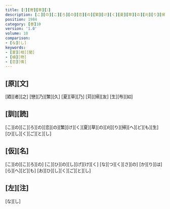```yaml
---
title: [（][寄][草][）]
description: [こ][の][こ][ろ][の][恋][の][繁][け][く][夏][草][の][刈][り][掃][へ][ど][も][生][ひ][し][く][ご][と][し]
position: 1984
category: [巻]10
version: '1.0'
volume: 10
comparison:
- [な][し]
keywords:
- [夏][相][聞]
- [植][物]
- [恋][情]
---
```


## [原][文]

[廼][者][之] [戀][乃][繁][久] [夏][草][乃] [苅][掃][友] [生][布][如]

## [訓][読]

[こ][の][こ][ろ][の][恋][の][繁][け][く][夏][草][の][刈][り][掃][へ][ど][も][生][ひ][し][く][ご][と][し]

## [仮][名]

[こ][の][こ][ろ][の] [こ][ひ][の][し][げ][け][く] [な][つ][く][さ][の] [か][り][は][ら][へ][ど][も] [お][ひ][し][く][ご][と][し]

## [左][注]

[な][し]
